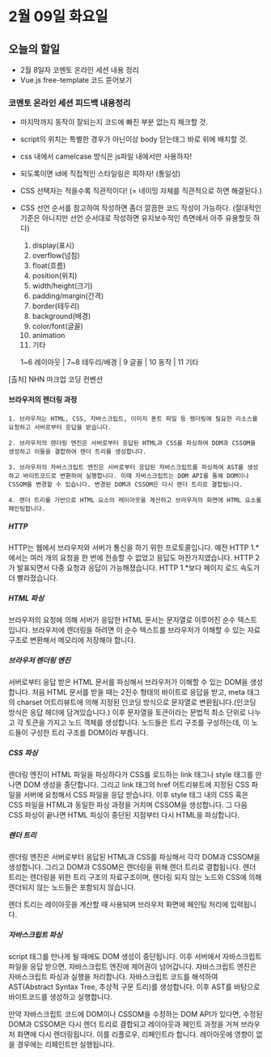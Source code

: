 # 2월 09일 화요일

## 오늘의 할일
* 2월 8일자 코멘토 온라인 세션 내용 정리
* Vue.js free-template 코드 뜯어보기



### 코멘토 온라인 세션 피드백 내용정리

* 마지막까지 동작이 잘되는지 코드에 빠진 부분 없는지 체크할 것.
* script의 위치는 특별한 경우가 아닌이상 body 닫는태그 바로 위에 배치할 것.
* css 내에서 camelcase 방식은 js파일 내에서만 사용하자!
* 되도록이면 id에 직접적인 스타일링은 피하자! (통일성)
* CSS 선택자는 적을수록 직관적이다! (= 네이밍 자체를 직관적으로 하면 해결된다.)
* CSS 선언 순서를 참고하여 작성하면 좀더 깔끔한 코드 작성이 가능하다. (절대적인 기준은 아니지만 선언 순서대로 작성하면 유지보수적인 측면에서 아주 유용할듯 하다)

    1. display(표시)
    2. overflow(넘침)
    3. float(흐름)
    4. position(위치)
    5. width/height(크기)
    6. padding/margin(간격)
    7. border(테두리)
    8. background(배경)
    9. color/font(글꼴)
    10. animation
    11. 기타
    
    1~6 레이아웃  |  7~8 테두리/배경  |  9 글꼴  |  10 동작  |  11 기타

[출처] NHN 마크업 코딩 컨벤션


#### 브라우저의 렌더링 과정

    1. 브라우저는 HTML, CSS, 자바스크립트, 이미지 폰트 파일 등 렝더링에 필요한 리소스를 요청하고 서버로부터 응답을 받습니다.
    
    2. 브라우저의 렌더링 엔진은 서버로부터 응답된 HTML과 CSS를 파싱하여 DOM과 CSSOM을 생성하고 이들을 결합하여 렌더 트리를 생성합니다.

    3. 브라우저의 자바스크립트 엔진은 서버로부터 응답된 자바스크립트를 파싱하여 AST를 생성하고 바이트코드로 변환하여 실행합니다. 이때 자바스크립트는 DOM API를 통해 DOM이나 CSSOM을 변경할 수 있습니다. 변경된 DOM과 CSSOM은 다시 렌더 트리로 결합됩니다.

    4. 렌더 트리를 기반으로 HTML 요소의 레이아웃을 계산하고 브라우저의 화면에 HTML 요소를 페인팅합니다.

##### HTTP
HTTP는 웹에서 브라우저와 서버가 통신을 하기 위한 프로토콜입니다.
예전 HTTP 1.*에서는 여러 개의 요청을 한 번에 전송할 수 없었고 응답도 마찬가지였습니다. HTTP 2가 발표되면서 다중 요청과 응답이 가능해졌습니다. HTTP 1.*보다 페이지 로드 속도가 더 빨라졌습니다.

##### HTML 파싱
브라우저의 요청에 의해 서버가 응답한 HTML 문서는 문자열로 이루어진 순수 텍스트입니다. 브라우저에 렌더링을 하려면 이 순수 텍스트를 브라우저가 이해할 수 있는 자료구조로 변환해서 메모리에 저장해야 합니다.

##### 브라우저 렌더링 엔진
서버로부터 응답 받은 HTML 문서를 파싱해서 브라우저가 이해할 수 있는 DOM을 생성합니다. 처음 HTML 문서를 받을 때는 2진수 형태의 바이트로 응답을 받고, meta 태그의 charset 어트리뷰트에 의해 지정된 인코딩 방식으로 문자열로 변환됩니다.(인코딩 방식은 응답 헤더에 담겨있습니다.) 이후 문자열을 토큰이라는 문법적 최소 단위로 나누고 각 토큰을 가지고 노드 객체를 생성합니다. 노드들은 트리 구조를 구성하는데, 이 노드들이 구성한 트리 구조를 DOM이라 부릅니다.

##### CSS 파싱
렌더링 엔진이 HTML 파일을 파싱하다가 CSS를 로드하는 link 태그나 style 태그를 만나면 DOM 생성을 중단합니다. 그리고 link 태그의 href 어트리뷰트에 지정된 CSS 파일을 서버에 요청해서 CSS 파일을 응답 받습니다. 이후 style 태그 내의 CSS 혹은 CSS 파일을 HTML과 동일한 파싱 과정을 거치며 CSSOM을 생성합니다. 그 다음 CSS 파싱이 끝나면 HTML 파싱이 중단된 지점부터 다시 HTML을 파싱합니다.

##### 렌더 트리
렌더링 엔진은 서버로부터 응답된 HTML과 CSS를 파싱해서 각각 DOM과 CSSOM을 생성합니다. 그리고 DOM과 CSSOM은 렌더링을 위해 렌더 트리로 결합됩니다. 렌더 트리는 렌더링을 위한 트리 구조의 자료구조이며, 렌더링 되지 않는 노드와 CSS에 의해 렌더되지 않는 노드들은 포함되지 않습니다.

렌더 트리는 레이아웃을 계산할 때 사용되며 브라우저 화면에 페인팅 처리에 입력됩니다.

##### 자바스크립트 파싱
script 태그를 만나게 될 때에도 DOM 생성이 중단됩니다. 이후 서버에서 자바스크립트 파일을 응답 받으면, 자바스크립트 엔진에 제어권이 넘어갑니다. 자바스크립트 엔진은 자바스크립트 파싱과 실행을 처리합니다. 자바스크립트 코드를 해석하여 AST(Abstract Syntax Tree, 추상적 구문 트리)를 생성합니다. 이후 AST를 바탕으로 바이트코드를 생성하고 실행합니다.

만약 자바스크립트 코드에 DOM이나 CSSOM을 수정하는 DOM API가 있다면, 수정된 DOM과 CSSOM은 다시 렌더 트리로 결합되고 레이아웃과 페인트 과정을 거쳐 브라우저 화면에 다시 렌더링됩니다. 이를 리플로우, 리페인트라 합니다. 레이아웃에 영향이 없을 경우에는 리페인트만 실행됩니다.
